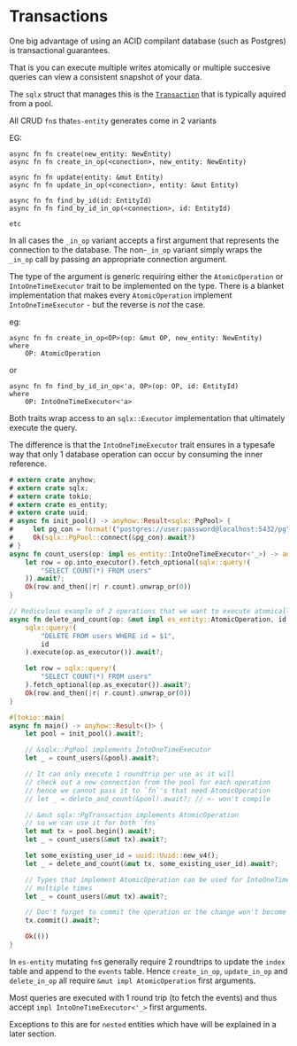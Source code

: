 # Transactions

One big advantage of using an ACID compilant database (such as Postgres) is transactional guarantees.

That is you can execute multiple writes atomically or multiple succesive queries can view a consistent snapshot of your data.

The `sqlx` struct that manages this is the [`Transaction`](https://docs.rs/sqlx/latest/sqlx/struct.Transaction.html) that is typically aquired from a pool.

All CRUD `fn`s that`es-entity` generates come in 2 variants

EG:
```rust,ignore
async fn fn create(new_entity: NewEntity)
async fn fn create_in_op(<conection>, new_entity: NewEntity)

async fn fn update(entity: &mut Entity)
async fn fn update_in_op(<conection>, entity: &mut Entity)

async fn fn find_by_id(id: EntityId)
async fn fn find_by_id_in_op(<connection>, id: EntityId)

etc
```

In all cases the `_in_op` variant accepts a first argument that represents the connection to the database.
The non-`_in_op` variant simply wraps the `_in_op` call by passing an appropriate connection argument.

The type of the argument is generic requiring either the `AtomicOperation` or `IntoOneTimeExecutor` trait to be implemented on the type.
There is a blanket implementation that makes every `AtomicOperation` implement `IntoOneTimeExecutor` - but the reverse is _not_ the case.

eg:
```rust,ignore
async fn fn create_in_op<OP>(op: &mut OP, new_entity: NewEntity)
where
    OP: AtomicOperation
```

or
```rust,ignore
async fn fn find_by_id_in_op<'a, OP>(op: OP, id: EntityId)
where
    OP: IntoOneTimeExecutor<'a>
```

Both traits wrap access to an `sqlx::Executor` implementation that ultimately execute the query.

The difference is that the `IntoOneTimeExecutor` trait ensures in a typesafe way that only 1 database operation can occur by consuming the inner reference.

```rust
# extern crate anyhow;
# extern crate sqlx;
# extern crate tokio;
# extern crate es_entity;
# extern crate uuid;
# async fn init_pool() -> anyhow::Result<sqlx::PgPool> {
#     let pg_con = format!("postgres://user:password@localhost:5432/pg");
#     Ok(sqlx::PgPool::connect(&pg_con).await?)
# }
async fn count_users(op: impl es_entity::IntoOneTimeExecutor<'_>) -> anyhow::Result<i64> {
    let row = op.into_executor().fetch_optional(sqlx::query!(
        "SELECT COUNT(*) FROM users"
    )).await?;
    Ok(row.and_then(|r| r.count).unwrap_or(0))
}

// Rediculous example of 2 operations that we want to execute atomically
async fn delete_and_count(op: &mut impl es_entity::AtomicOperation, id: uuid::Uuid) -> anyhow::Result<i64> {
    sqlx::query!(
        "DELETE FROM users WHERE id = $1",
        id
    ).execute(op.as_executor()).await?;

    let row = sqlx::query!(
        "SELECT COUNT(*) FROM users"
    ).fetch_optional(op.as_executor()).await?;
    Ok(row.and_then(|r| r.count).unwrap_or(0))
}

#[tokio::main]
async fn main() -> anyhow::Result<()> {
    let pool = init_pool().await?;

    // &sqlx::PgPool implements IntoOneTimeExecutor
    let _ = count_users(&pool).await?;

    // It can only execute 1 roundtrip per use as it will
    // check out a new connection from the pool for each operation
    // hence we cannot pass it to `fn`'s that need AtomicOperation
    // let _ = delete_and_count(&pool).await?; // <- won't compile

    // &mut sqlx::PgTransaction implements AtomicOperation
    // so we can use it for both `fns`
    let mut tx = pool.begin().await?;
    let _ = count_users(&mut tx).await?;

    let some_existing_user_id = uuid::Uuid::new_v4();
    let _ = delete_and_count(&mut tx, some_existing_user_id).await?;

    // Types that implement AtomicOperation can be used for IntoOneTimeExecutor
    // multiple times
    let _ = count_users(&mut tx).await?;

    // Don't forget to commit the operation or the change won't become visible
    tx.commit().await?;

    Ok(())
}
```

In `es-entity` mutating `fn`s generally require 2 roundtrips to update the `index` table and append to the `events` table.
Hence `create_in_op`, `update_in_op` and `delete_in_op` all require `&mut impl AtomicOperation` first arguments.

Most queries are executed with 1 round trip (to fetch the events) and thus accept `impl IntoOneTimeExecutor<'_>` first arguments.

Exceptions to this are for `nested` entities which have will be explained in a later section.
